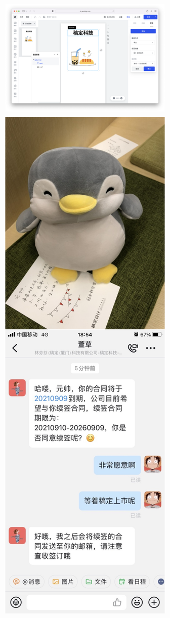 ![](./assets/h5-editor.png)

<Pictures>
    <img src="./assets/1.jpeg" />
    <img src="./assets/2.jpeg" />
</Pictures>
